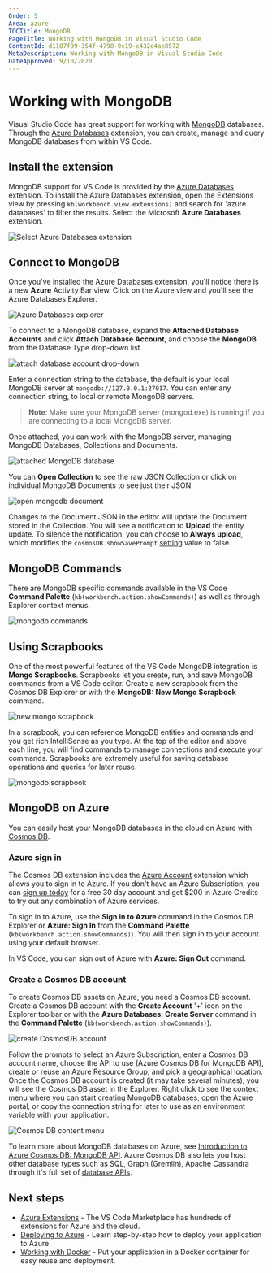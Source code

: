 ```yaml
---
Order: 5
Area: azure
TOCTitle: MongoDB
PageTitle: Working with MongoDB in Visual Studio Code
ContentId: d1187f99-354f-4798-9c19-e432e4ae8572
MetaDescription: Working with MongoDB in Visual Studio Code
DateApproved: 9/10/2020
---
```

# Working with MongoDB

Visual Studio Code has great support for working with [MongoDB](https://www.mongodb.com/what-is-mongodb) databases. Through the [Azure Databases](https://marketplace.visualstudio.com/items?itemName=ms-azuretools.vscode-cosmosdb) extension, you can create, manage and query MongoDB databases from within VS Code.

## Install the extension

MongoDB support for VS Code is provided by the [Azure Databases](https://marketplace.visualstudio.com/items?itemName=ms-azuretools.vscode-cosmosdb) extension. To install the Azure Databases extension, open the Extensions view by pressing `kb(workbench.view.extensions)` and search for 'azure databases' to filter the results. Select the Microsoft **Azure Databases** extension.

![Select Azure Databases extension](images/mongodb/install-cosmosdb-extension.png)

## Connect to MongoDB

Once you've installed the Azure Databases extension, you'll notice there is a new **Azure** Activity Bar view. Click on the Azure view and you'll see the Azure Databases Explorer.

![Azure Databases explorer](images/mongodb/cosmosdb-explorer.png)

To connect to a MongoDB database, expand the **Attached Database Accounts** and click **Attach Database Account**, and choose the **MongoDB** from the Database Type drop-down list.

![attach database account drop-down](images/mongodb/attach-database-account.png)

Enter a connection string to the database, the default is your local MongoDB server at `mongodb://127.0.0.1:27017`. You can enter any connection string, to local or remote MongoDB servers.

>**Note**: Make sure your MongoDB server (mongod.exe) is running if you are connecting to a local MongoDB server.

Once attached, you can work with the MongoDB server, managing MongoDB Databases, Collections and Documents.

![attached MongoDB database](images/mongodb/attached-mongodb-database.png)

You can **Open Collection** to see the raw JSON Collection or click on individual MongoDB Documents to see just their JSON.

![open mongodb document](images/mongodb/open-document.png)

Changes to the Document JSON in the editor will update the Document stored in the Collection. You will see a notification to **Upload** the entity update. To silence the notification, you can choose to **Always upload**, which modifies the `cosmosDB.showSavePrompt` [setting](/docs/getstarted/settings.md) value to false.

## MongoDB Commands

There are MongoDB specific commands available in the VS Code **Command Palette** (`kb(workbench.action.showCommands)`) as well as through Explorer context menus.

![mongodb commands](images/mongodb/mongodb-commands.png)

## Using Scrapbooks

One of the most powerful features of the VS Code MongoDB integration is **Mongo Scrapbooks**. Scrapbooks let you create, run, and save MongoDB commands from a VS Code editor. Create a new scrapbook from the Cosmos DB Explorer or with the **MongoDB: New Mongo Scrapbook** command.

![new mongo scrapbook](images/mongodb/new-mongo-scrapbook.png)

In a scrapbook, you can reference MongoDB entities and commands and you get rich IntelliSense as you type. At the top of the editor and above each line, you will find commands to manage connections and execute your commands. Scrapbooks are extremely useful for saving database operations and queries for later reuse.

![mongodb scrapbook](images/mongodb/scrapbook.png)

## MongoDB on Azure

You can easily host your MongoDB databases in the cloud on Azure with [Cosmos DB](https://docs.microsoft.com/azure/cosmos-db/introduction).

### Azure sign in

The Cosmos DB extension includes the [Azure Account](https://marketplace.visualstudio.com/items?itemName=ms-vscode.azure-account) extension which allows you to sign in to Azure. If you don't have an Azure Subscription, you can [sign up today](https://azure.microsoft.com/free/?b=16.48) for a free 30 day account and get $200 in Azure Credits to try out any combination of Azure services.

To sign in to Azure, use the **Sign in to Azure** command in the Cosmos DB Explorer or **Azure: Sign In** from the **Command Palette** (`kb(workbench.action.showCommands)`). You will then sign in to your account using your default browser.

In VS Code, you can sign out of Azure with **Azure: Sign Out** command.

### Create a Cosmos DB account

To create Cosmos DB assets on Azure, you need a Cosmos DB account. Create a Cosmos DB account with the **Create Account** '+' icon on the Explorer toolbar or with the **Azure Databases: Create Server** command in the **Command Palette** (`kb(workbench.action.showCommands)`).

![create CosmosDB account](images/mongodb/create-cosmosdb-account.png)

Follow the prompts to select an Azure Subscription, enter a Cosmos DB account name, choose the API to use (Azure Cosmos DB for MongoDB API), create or reuse an Azure Resource Group, and pick a geographical location. Once the Cosmos DB account is created (it may take several minutes), you will see the Cosmos DB asset in the Explorer. Right click to see the context menu where you can start creating MongoDB databases, open the Azure portal, or copy the connection string for later to use as an environment variable with your application.

![Cosmos DB content menu](images/mongodb/cosmosdb-context-menu.png)

To learn more about MongoDB databases on Azure, see [Introduction to Azure Cosmos DB: MongoDB API](https://docs.microsoft.com/azure/cosmos-db/mongodb-introduction). Azure Cosmos DB also lets you host other database types such as SQL, Graph (Gremlin), Apache Cassandra through it's full set of [database APIs](https://docs.microsoft.com/azure/cosmos-db/).

## Next steps

* [Azure Extensions](/docs/azure/extensions.md) - The VS Code Marketplace has hundreds of extensions for Azure and the cloud.
* [Deploying to Azure](/docs/azure/deployment.md) - Learn step-by-step how to deploy your application to Azure.
* [Working with Docker](/docs/azure/docker.md) - Put your application in a Docker container for easy reuse and deployment.
